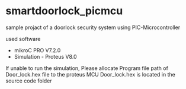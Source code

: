 # smartdoorlock_picmcu
sample projact of a doorlock security system using PIC-Microcontroller

used software
 * mikroC PRO V7.2.0
 * Simulation - Proteus V8.0

If unable to run the simulation,
Please allocate Program file path of Door_lock.hex file to the proteus MCU
Door_lock.hex is located in the source code folder
